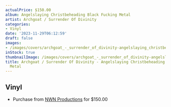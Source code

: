 ```yaml
---
actualPrice: $150.00
album: Angelslaying Christbeheading Black Fucking Metal
artist: Archgoat / Surrender Of Divinity
categories:
- Vinyl
date: '2023-11-29T06:12:59'
draft: false
images:
- /images/covers/archgoat_-_surrender_of_divinity-angelslaying_christbeheading_black_fucking_metal.jpg
inStock: true
thumbnailImage: /images/covers/archgoat_-_surrender_of_divinity-angelslaying_christbeheading_black_fucking_metal-thumb.jpg
title: Archgoat / Surrender Of Divinity - Angelslaying Christbeheading Black Fucking
  Metal
---
```


## Vinyl
* Purchase from [NWN Productions](http://shop.nwnprod.com/index.php?route=product/product&path=75&product_id=42946&sort=pd.name&order=ASC) for $150.00
